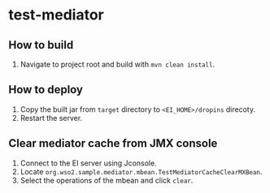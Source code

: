 # test-mediator

## How to build

1. Navigate to project root and build with `mvn clean install`.

## How to deploy

1. Copy the built jar from `target` directory to `<EI_HOME>/dropins` direcoty.
2. Restart the server.

## Clear mediator cache from JMX console

1. Connect to the EI server using Jconsole.
2. Locate `org.wso2.sample.mediator.mbean.TestMediatorCacheClearMXBean`.
3. Select the operations of the mbean and click `clear`.

